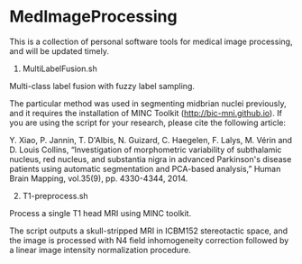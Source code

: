 # MedImageProcessing

This is a collection of personal software tools for medical image processing, and will be updated timely.

1. MultiLabelFusion.sh

Multi-class label fusion with fuzzy label sampling.

The particular method was used in segmenting midbrian nuclei previously, and it requires the installation of MINC Toolkit (http://bic-mni.github.io).
If you are using the script for your research, please cite the following article:

Y. Xiao, P. Jannin, T. D'Albis, N. Guizard, C. Haegelen, F. Lalys, M. Vérin and D. Louis Collins, 
“Investigation of morphometric variability of subthalamic nucleus, red nucleus, and substantia nigra 
in advanced Parkinson's disease patients using automatic segmentation and PCA-based analysis,” Human Brain Mapping, 
vol.35(9), pp. 4330-4344, 2014.


2. T1-preprocess.sh

Process a single T1 head MRI using MINC toolkit.

The script outputs a skull-stripped MRI in ICBM152 stereotactic space, and the image is processed with N4 field inhomogeneity correction followed by a linear image intensity normalization procedure.
